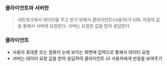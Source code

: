 ### 클라이언트와 서버란
> 네트워크에서 데이터를 주고 받기 위해서 클라이언트(사용자)가 URL 자원의 값을 통해서 서버에 요청한다. 서버는 요청한 값을 받아 응답한다. 

### 클라이언트 
+ 사용자 휴대폰 또는 컴퓨터 눈에 보이는 화면에 입력으로 통해서 데이터 요청
+ 서버는 데이터 요청 값을 받아 응답하여 클라이언트 UI 사용자에게 반응을 보여주기

